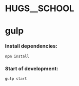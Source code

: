 # HUGS__SCHOOL

# gulp

### Install dependencies:

`npm install`

### Start of development:

`gulp start`

<!-- В папку plugins ложим только плагины которые нужно минимизировать, минимизированые плагины складываем в маркап папка js -->